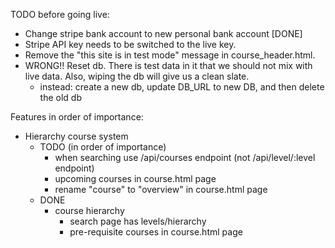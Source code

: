TODO before going live:
- Change stripe bank account to new personal bank account [DONE]
- Stripe API key needs to be switched to the live key.
- Remove the "this site is in test mode" message in course_header.html.
- WRONG!! Reset db. There is test data in it that we should not mix with live data. Also, wiping the db will give us a clean slate.
    - instead: create a new db, update DB_URL to new DB, and then delete the old db

Features in order of importance:
- Hierarchy course system
    - TODO (in order of importance)
        - when searching use /api/courses endpoint (not /api/level/:level endpoint)
        - upcoming courses in course.html page
        - rename "course" to "overview" in course.html page
    - DONE
        - course hierarchy
	        - search page has levels/hierarchy
            - pre-requisite courses in course.html page